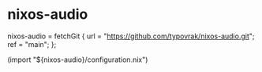 # nixos-audio

nixos-audio = fetchGit {
    url = "https://github.com/typovrak/nixos-audio.git";
    ref = "main";
};

(import "${nixos-audio}/configuration.nix")
